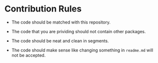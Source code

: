 # Contribution Rules

- The code should be matched with this repository.

- The code that you are prividing should not contain other packages.

- The code should be neat and clean in segments.

- The code should make sense like changing something in `readme.md` will not be accepted.
